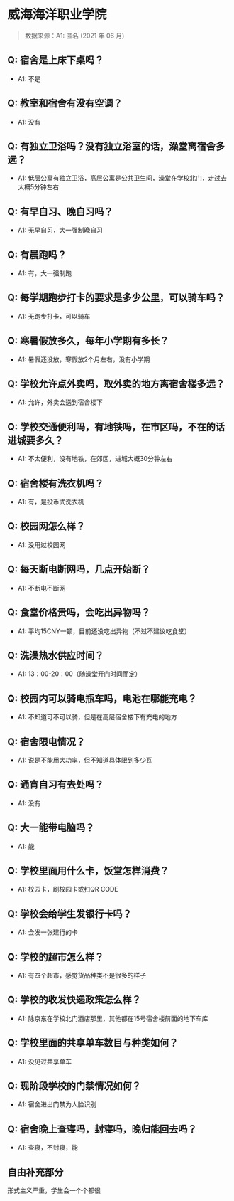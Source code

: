 # 威海海洋职业学院

> 数据来源：A1: 匿名 (2021 年 06 月)

## Q: 宿舍是上床下桌吗？

- A1: 不是

## Q: 教室和宿舍有没有空调？

- A1: 没有

## Q: 有独立卫浴吗？没有独立浴室的话，澡堂离宿舍多远？

- A1: 低层公寓有独立卫浴，高层公寓是公共卫生间，澡堂在学校北门，走过去大概5分钟左右

## Q: 有早自习、晚自习吗？

- A1: 无早自习，大一强制晚自习

## Q: 有晨跑吗？

- A1: 有，大一强制跑

## Q: 每学期跑步打卡的要求是多少公里，可以骑车吗？

- A1: 无跑步打卡，可以骑车

## Q: 寒暑假放多久，每年小学期有多长？

- A1: 暑假还没放，寒假放2个月左右，没有小学期

## Q: 学校允许点外卖吗，取外卖的地方离宿舍楼多远？

- A1: 允许，外卖会送到宿舍楼下

## Q: 学校交通便利吗，有地铁吗，在市区吗，不在的话进城要多久？

- A1: 不太便利，没有地铁，在郊区，进城大概30分钟左右

## Q: 宿舍楼有洗衣机吗？

- A1: 有，是投币式洗衣机

## Q: 校园网怎么样？

- A1: 没用过校园网

## Q: 每天断电断网吗，几点开始断？

- A1: 不断电不断网

## Q: 食堂价格贵吗，会吃出异物吗？

- A1: 平均15CNY一顿，目前还没吃出异物（不过不建议吃食堂）

## Q: 洗澡热水供应时间？

- A1: 13：00-20：00（随澡堂开门时间而定）

## Q: 校园内可以骑电瓶车吗，电池在哪能充电？

- A1: 不知道可不可以骑，但是在高层宿舍楼下有充电的地方

## Q: 宿舍限电情况？

- A1: 说是不能用大功率，但不知道具体限到多少瓦

## Q: 通宵自习有去处吗？

- A1: 没有

## Q: 大一能带电脑吗？

- A1: 能

## Q: 学校里面用什么卡，饭堂怎样消费？

- A1: 校园卡，刷校园卡或扫QR CODE

## Q: 学校会给学生发银行卡吗？

- A1: 会发一张建行的卡

## Q: 学校的超市怎么样？

- A1: 有四个超市，感觉货品种类不是很多的样子

## Q: 学校的收发快递政策怎么样？

- A1: 除京东在学校北门酒店那里，其他都在15号宿舍楼前面的地下车库

## Q: 学校里面的共享单车数目与种类如何？

- A1: 没见过共享单车

## Q: 现阶段学校的门禁情况如何？

- A1: 宿舍进出门禁为人脸识别

## Q: 宿舍晚上查寝吗，封寝吗，晚归能回去吗？

- A1: 查寝，不封寝，能

## 自由补充部分

形式主义严重，学生会一个个都很